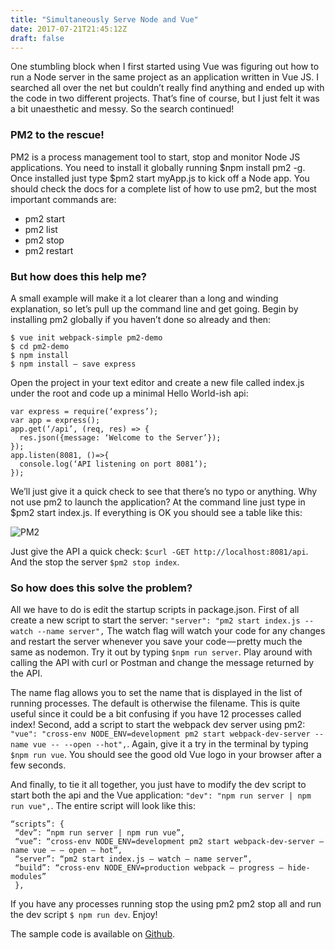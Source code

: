 ```yaml
---
title: "Simultaneously Serve Node and Vue"
date: 2017-07-21T21:45:12Z
draft: false
---
```

One stumbling block when I first started using Vue was figuring out how to run a Node server in the same project as an application written in Vue JS. I searched all over the net but couldn’t really find anything and ended up with the code in two different projects. That’s fine of course, but I just felt it was a bit unaesthetic and messy. So the search continued!

### PM2 to the rescue!
PM2 is a process management tool to start, stop and monitor Node JS applications. You need to install it globally running $npm install pm2 -g. Once installed just type $pm2 start myApp.js to kick off a Node app. You should check the docs for a complete list of how to use pm2, but the most important commands are:
- pm2 start
- pm2 list
- pm2 stop
- pm2 restart

### But how does this help me?
A small example will make it a lot clearer than a long and winding explanation, so let’s pull up the command line and get going. Begin by installing pm2 globally if you haven’t done so already and then:
````
$ vue init webpack-simple pm2-demo
$ cd pm2-demo
$ npm install
$ npm install — save express
````

Open the project in your text editor and create a new file called index.js under the root and code up a minimal Hello World-ish api:
````
var express = require(‘express’);
var app = express();
app.get(‘/api’, (req, res) => {
  res.json({message: ‘Welcome to the Server’});
});
app.listen(8081, ()=>{
  console.log(‘API listening on port 8081’);
});
````

We’ll just give it a quick check to see that there’s no typo or anything. Why not use pm2 to launch the application? At the command line just type in $pm2 start index.js. If everything is OK you should see a table like this:

![PM2](/pm2.png)

Just give the API a quick check: `$curl -GET http://localhost:8081/api`.
And the stop the server `$pm2 stop index`.

### So how does this solve the problem?
All we have to do is edit the startup scripts in package.json. First of all create a new script to start the server: `"server": "pm2 start index.js --watch --name server",`
The watch flag will watch your code for any changes and restart the server whenever you save your code — pretty much the same as nodemon. Try it out by typing `$npm run server`. Play around with calling the API with curl or Postman and change the message returned by the API.

The name flag allows you to set the name that is displayed in the list of running processes. The default is otherwise the filename. This is quite useful since it could be a bit confusing if you have 12 processes called index!
Second, add a script to start the webpack dev server using pm2: `"vue": "cross-env NODE_ENV=development pm2 start webpack-dev-server --name vue -- --open --hot",`.
Again, give it a try in the terminal by typing `$npm run vue`. You should see the good old Vue logo in your browser after a few seconds.

And finally, to tie it all together, you just have to modify the dev script to start both the api and the Vue application: `"dev": "npm run server | npm run vue",`.
The entire script will look like this:
````
“scripts”: {
 “dev”: “npm run server | npm run vue”,
 “vue”: “cross-env NODE_ENV=development pm2 start webpack-dev-server — name vue — — open — hot”,
 “server”: “pm2 start index.js — watch — name server”,
 “build”: “cross-env NODE_ENV=production webpack — progress — hide-modules”
 },
 ````

If you have any processes running stop the using pm2 pm2 stop all and run the dev script `$ npm run dev`.
Enjoy!


The sample code is available on [Github](https://github.com/hfogelberg/pm2-demo).

